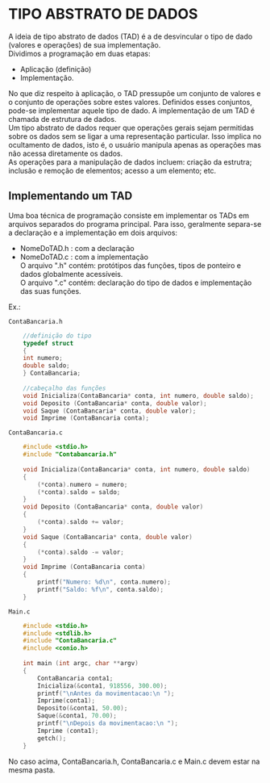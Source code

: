 # TIPO ABSTRATO DE DADOS

A ideia de tipo abstrato de dados (TAD) é a de desvincular o tipo de dado (valores e operações) de sua implementação.  
Dividimos a programação em duas etapas:  
  - Aplicação (definição)
  - Implementação.  

No que diz respeito à aplicação, o TAD pressupõe um conjunto de valores e o conjunto de operações sobre estes valores. Definidos esses conjuntos, pode-se implementar aquele tipo de dado. A implementação de um TAD é chamada de estrutura de dados.  
Um tipo abstrato de dados requer que operações gerais sejam permitidas sobre os dados sem se ligar a uma representação particular. Isso implica no ocultamento de dados, isto é, o usuário manipula apenas as operações mas não acessa diretamente os dados.  
As operações para a manipulação de dados incluem: criação da estrutra; inclusão e remoção de elementos; acesso a um elemento; etc.  

## Implementando um TAD

Uma boa técnica de programação consiste em implementar os TADs em arquivos separados do programa principal. Para isso, geralmente separa-se a declaração e a implementação em dois arquivos:  
  - NomeDoTAD.h : com a declaração  
  - NomeDoTAD.c : com a implementação  
O arquivo ".h" contém: protótipos das funções, tipos de ponteiro e dados globalmente acessíveis.  
O arquivo ".c" contém: declaração do tipo de dados e implementação das suas funções.  

Ex.:

`ContaBancaria.h`
```c
    //definição do tipo
    typedef struct
    {
    int numero;
    double saldo;
    } ContaBancaria;
    
    //cabeçalho das funções
    void Inicializa(ContaBancaria* conta, int numero, double saldo);
    void Deposito (ContaBancaria* conta, double valor);
    void Saque (ContaBancaria* conta, double valor);
    void Imprime (ContaBancaria conta);
```

`ContaBancaria.c`
```c
    #include <stdio.h>
    #include "Contabancaria.h"
    
    void Inicializa(ContaBancaria* conta, int numero, double saldo)
    {
        (*conta).numero = numero;
        (*conta).saldo = saldo;
    }
    void Deposito (ContaBancaria* conta, double valor)
    {
        (*conta).saldo += valor;
    }
    void Saque (ContaBancaria* conta, double valor)
    {
        (*conta).saldo -= valor;
    }
    void Imprime (ContaBancaria conta)
    {
        printf("Numero: %d\n", conta.numero);
        printf("Saldo: %f\n", conta.saldo);
    }
```

`Main.c`
```c
    #include <stdio.h>
    #include <stdlib.h>
    #include "ContaBancaria.c"
    #include <conio.h>
    
    int main (int argc, char **argv)
    {
        ContaBancaria conta1;
        Inicializa(&conta1, 918556, 300.00);
        printf("\nAntes da movimentacao:\n ");
        Imprime(conta1);
        Deposito(&conta1, 50.00);
        Saque(&conta1, 70.00);
        printf("\nDepois da movimentacao:\n ");
        Imprime (conta1);
        getch();
    }
```

No caso acima, ContaBancaria.h, ContaBancaria.c e Main.c devem estar na mesma pasta.
